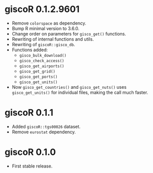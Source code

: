# giscoR 0.1.2.9601

- Remove `colorspace` as dependency.
- Bump R minimal version to 3.6.0.
- Change order on parameters for `gisco_get()` functions.
- Rewriting of internal functions and utils.
- Rewriting of `giscoR::gisco_db`.
- Functions added:
  - `gisco_bulk_download()`
  - `gisco_check_access()`
  - `gisco_get_airports()`
  - `gisco_get_grid()`
  - `gisco_get_ports()`
  - `gisco_get_units()`
- Now `gisco_get_countries()` and `gisco_get_nuts()` uses `gisco_get_units()` for individual files, making the call much faster.


# giscoR 0.1.1

- Added `giscoR::tgs00026` dataset.
- Remove `eurostat` dependency.


# giscoR 0.1.0

- First stable release.

